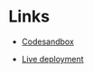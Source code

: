 # Links

- [Codesandbox](https://codesandbox.io/s/get-started-with-sanity-vanilla-javascript-starter-forked-9wr4rg?file=/index.html)

- [Live deployment](https://9wr4rg.csb.app/)
